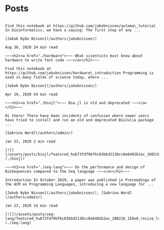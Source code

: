 # Posts

<!-- TODO Use fancy list_post function -->

~~~<h2><a href="./automa1">~~~ Tutorial to Automa: Part 1 ~~~</a></h2>~~~

Find this notebook at https://github.com/jakobnissen/automa\_tutorial In bioinformatics, we have a saying: The first step of any ...

[Jakob Nybo Nissen](/authors/jakobnissen/)

Aug 30, 2020 24 min read

~~~<h2><a href="./hardware">~~~ What scientists must know about hardware to write fast code ~~~</a></h2>~~~

Find this notebook at https://github.com/jakobnissen/hardware\_introduction Programming is used in many fields of science today, where ...

[Jakob Nybo Nissen](/authors/jakobnissen/)

Apr 19, 2020 54 min read

~~~<h2><a href="./biojl">~~~ Bio.jl is old and deprecated ~~~</a></h2>~~~

Hi there! There have been incidents of confusion where newer users have tried to install and run an old and deprecated BioJulia package ...

[Sabrina Ward](/authors/admin/)

Jan 23, 2020 2 min read

[![](/assets/posts/biojl/featured_hu673fdf9bf6c03bbd2130cc0e6402b2ac_100218_150x0_resize_lanczos_2.png)](./biojl)

~~~<h2><a href="./seq-lang">~~~ On the performance and design of BioSequences compared to the Seq language ~~~</a></h2>~~~

Introduction In October 2019, a paper was published in Proceedings of the ACM on Programming Languages, introducing a new language for ...

[Jakob Nybo Nissen](/authors/jakobnissen/), [Sabrina Ward](/authors/admin/)

Jan 23, 2020 14 min read

[![](/assets/posts/seq-lang/featured_hu673fdf9bf6c03bbd2130cc0e6402b2ac_100218_150x0_resize_lanczos_2.png)](./seq-lang)
